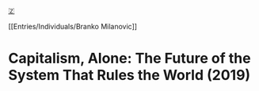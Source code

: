 [🇿](zotero://select/library/items/34ZKQSGW)

[[Entries/Individuals/Branko Milanovic]] 
# Capitalism, Alone: The Future of the System That Rules the World (2019)

